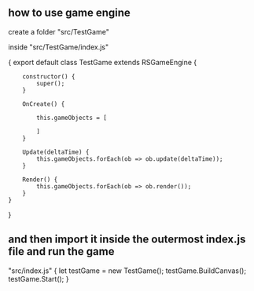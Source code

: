 ## how to use game engine
create a folder "src/TestGame"

inside "src/TestGame/index.js"

{
    export default class TestGame extends RSGameEngine {

        constructor() {
            super();
        }

        OnCreate() {

            this.gameObjects = [
            
            ]
        }

        Update(deltaTime) {
            this.gameObjects.forEach(ob => ob.update(deltaTime));
        }

        Render() {
            this.gameObjects.forEach(ob => ob.render());
        }
    }
}
## and then import it inside the outermost index.js file and run the game

"src/index.js"
{
    let testGame = new TestGame();
    testGame.BuildCanvas();
    testGame.Start();
}